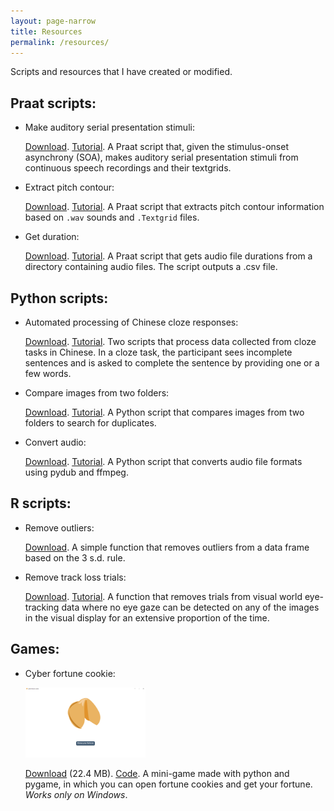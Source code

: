 ```yaml
---
layout: page-narrow
title: Resources
permalink: /resources/
---
```


Scripts and resources that I have created or modified. 

## Praat scripts:

- Make auditory serial presentation stimuli:

  <a href="/files/resources/praat/auditory-SP-stimuli-from-textgrid" download>Download</a>. [Tutorial](https://yiling-huo.github.io/tutorials/2023/03/10/make-auditory-sp-stimuli.html). A Praat script that, given the stimulus-onset asynchrony (SOA), makes auditory serial presentation stimuli from continuous speech recordings and their textgrids.
  
- Extract pitch contour:

  <a href="/files/resources/praat/extract_pitch_contour" download>Download</a>. [Tutorial](https://yiling-huo.github.io/tutorials/2023/03/10/extract-tone.html). A Praat script that extracts pitch contour information based on `.wav` sounds and `.Textgrid` files.

- Get duration:

  <a href="/files/resources/praat/get_duration" download>Download</a>. [Tutorial](https://yiling-huo.github.io/tutorials/2023/06/14/get-duration.html). A Praat script that gets audio file durations from a directory containing audio files. The script outputs a .csv file.

## Python scripts:

- Automated processing of Chinese cloze responses:

  <a href="/files/resources/python/chinese-cloze.zip" download>Download</a>. [Tutorial](https://yiling-huo.github.io/tutorials/2023/02/06/How-to-process-cloze.html). Two scripts that process data collected from cloze tasks in Chinese. In a cloze task, the participant sees incomplete sentences and is asked to complete the sentence by providing one or a few words.

- Compare images from two folders:

  <a href="/files/resources/python/compare_images.py" download>Download</a>. [Tutorial](https://yiling-huo.github.io/tutorials/2023/03/30/compare-images.html). A Python script that compares images from two folders to search for duplicates. 

- Convert audio:

  <a href="/files/resources/python/convert_audio.py" download>Download</a>. [Tutorial](https://yiling-huo.github.io/tutorials/2023/06/14/convert-audio.html). A Python script that converts audio file formats using pydub and ffmpeg. 

## R scripts:

- Remove outliers:

  <a href="/files/resources/r/remove_outlier_function.R" download>Download</a>. A simple function that removes outliers from a data frame based on the 3 s.d. rule. 

- Remove track loss trials:

  <a href="/files/resources/r/remove_trackloss.R" download>Download</a>. [Tutorial](https://yiling-huo.github.io/tutorials/2023/04/25/trackloss.html). A function that removes trials from visual world eye-tracking data where no eye gaze can be detected on any of the images in the visual display for an extensive proportion of the time. 

## Games:

- Cyber fortune cookie:

  <p><img src="/images/resources/fortune-cookie-game.png"  width="40%"></p>

  <a href="/files/resources/games/cyber-fortune-cookie_exe.win-amd64-3.10.zip" download>Download</a> (22.4 MB). [Code](https://github.com/Yiling-Huo/cyber-fortune-cookie). A mini-game made with python and pygame, in which you can open fortune cookies and get your fortune. *Works only on Windows*. 